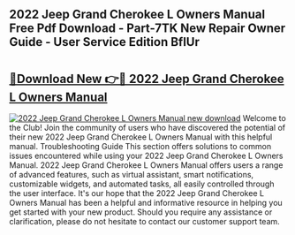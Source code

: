 ## 2022 Jeep Grand Cherokee L Owners Manual Free Pdf Download - Part-7TK New Repair Owner Guide - User Service Edition BfIUr

# <h2><a href="http://bc28991.oget.top/?id=2022+Jeep+Grand+Cherokee+L+Owners+Manual">🔗Download New 👉🔴 2022 Jeep Grand Cherokee L Owners Manual</a></h2>

[![2022 Jeep Grand Cherokee L Owners Manual new download](https://i.imgur.com/5g1atiW.png)](http://bc28991.oget.top/?id=2022+Jeep+Grand+Cherokee+L+Owners+Manual)
Welcome to the Club! Join the community of users who have discovered the potential of their new 2022 Jeep Grand Cherokee L Owners Manual with this helpful manual. Troubleshooting Guide This section offers solutions to common issues encountered while using your 2022 Jeep Grand Cherokee L Owners Manual. 2022 Jeep Grand Cherokee L Owners Manual offers users a range of advanced features, such as virtual assistant, smart notifications, customizable widgets, and automated tasks, all easily controlled through the user interface. It's our hope that the 2022 Jeep Grand Cherokee L Owners Manual has been a helpful and informative resource in helping you get started with your new product. Should you require any assistance or clarification, please do not hesitate to contact our customer support team.
